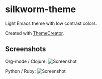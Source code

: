 # silkworm-theme
Light Emacs theme with low contrast colors.

Created with [ThemeCreator](https://github.com/mswift42/themecreator).

## Screenshots

Org-mode / Clojure:
![Screenshot](https://github.com/mswift42/silkworm-theme/raw/master/silkworm-emacs-orgclojur.png)

Python / Ruby:
![Screenshot](https://github.com/mswift42/silkworm-theme/raw/master/silkworm-emacs-pythonruby.png)


